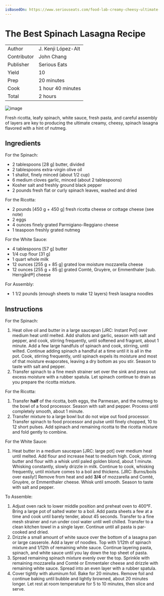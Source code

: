 ```yaml
---
isBasedOn: https://www.seriouseats.com/food-lab-creamy-cheesy-ultimate-spinach-lasagna-recipe
---
```


# The Best Spinach Lasagna Recipe

| | |
| --- | --- |
| Author | J. Kenji López-Alt |
| Contributor | John Chang |
| Publisher | Serious Eats |
| Yield | 10 |
| Prep | 20 minutes |
| Cook | 1 hour 40 minutes |
| Total | 2 hours |

![image](https://www.seriouseats.com/thmb/IMLI_KeKJ3vSgHg6vkBmGMEUaTQ=/1500x0/filters:no_upscale():max_bytes(150000):strip_icc()/food-lab-creamy-cheesy-ultimate-spinach-lasagna-recipe-hero-08-ae74201a6ae74894af90f08245f6ddfe.jpg)

Fresh ricotta, leafy spinach, white sauce, fresh pasta, and careful assembly of layers are key to producing the ultimate creamy, cheesy, spinach lasagna flavored with a hint of nutmeg.

## Ingredients

For the Spinach:

* 2 tablespoons [28 g] butter, divided
* 2 tablespoons extra-virgin olive oil
* 1 shallot, finely minced (about 1/2 cup)
* 6 medium cloves garlic, minced (about 2 tablespoons)
* Kosher salt and freshly ground black pepper
* 2 pounds fresh flat or curly spinach leaves, washed and dried

For the Ricotta:
* 2 pounds [450 g + 450 g] fresh ricotta cheese or cottage cheese (see note)
* 2 eggs
* 4 ounces finely grated Parmigiano-Reggiano cheese
* 1 teaspoon freshly grated nutmeg

For the White Sauce:
* 4 tablespoons [57 g] butter
* 1/4 cup flour [31 g]
* 1 quart whole milk
* 12 ounces [255 g + 85 g] grated low moisture mozzarella cheese
* 12 ounces [255 g + 85 g] grated Comté, Gruyère, or Emmenthaler [sub. Herrgård®] cheese

For Assembly:
* 1 1/2 pounds (enough sheets to make 12 layers) fresh lasagna noodles

## Instructions

For the Spinach:
1. Heat olive oil and butter in a large saucepan [JRC: Instant Pot] over medium heat until melted. Add shallots and garlic, season with salt and pepper, and cook, stirring frequently, until softened and fragrant, about 1 minute. Add a few large handfuls of spinach and cook, stirring, until wilted. Continue adding spinach a handful at a time until it is all in the pot. Cook, stirring frequently, until spinach expels its moisture and most of that moisture evaporates, leaving a dry bottom as you stir. Season to taste with salt and pepper.
1. Transfer spinach to a fine mesh strainer set over the sink and press out excess moisture with a rubber spatula. Let spinach continue to drain as you prepare the ricotta mixture.

For the Ricotta:
1. Transfer **half** of the ricotta, both eggs, the Parmesan, and the nutmeg to the bowl of a food processor. Season with salt and pepper. Process until completely smooth, about 1 minute.
1. Transfer mixture to a large bowl but do not wipe out food processor. Transfer spinach to food processor and pulse until finely chopped, 10 to 12 short pulses. Add spinach and remaining ricotta to the ricotta mixture and fold gently to combine.

For the White Sauce:
1. Heat butter in a medium saucepan [JRC: large pot] over medium heat until melted. Add flour and increase heat to medium high. Cook, stirring butter and flour with a whisk until paled golden blond, about 1 minute. Whisking constantly, slowly drizzle in milk. Continue to cook, whisking frequently, until mixture comes to a boil and thickens. [JRC: Burns/boils over easily!] Remove from heat and add **3/4** of mozzarella and Comté, Gruyère, or Emmenthaler cheese. Whisk until smooth. Season to taste with salt and pepper.

To Assemble:
1. Adjust oven rack to lower middle position and preheat oven to 400°F. Bring a large pot of salted water to a boil. Add pasta sheets a few at a time and cook until barely tender, about 45 seconds. Transfer to a fine mesh strainer and run under cool water until well chilled. Transfer to a clean kitchen towel in a single layer. Continue until all pasta is par-cooked and dried.
1. Drizzle a small amount of white sauce over the bottom of a lasagna pan or large casserole. Add a layer of noodles. Top with 1/12th of spinach mixture and 1/12th of remaining white sauce. Continue layering pasta, spinach, and white sauce until you lay down the top sheet of pasta.
1. Spread remaining spinach mixture evenly over the top. Sprinkle with remaining mozzarella and Comté or Emmentaler cheese and drizzle with remaining white sauce. Spread into an even layer with a rubber spatula.
1. Cover tightly with aluminum foil. Bake for 20 minutes. Remove foil and continue baking until bubble and lightly browned, about 20 minutes longer. Let rest at room temperature for 5 to 10 minutes, then slice and serve.
